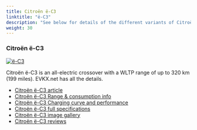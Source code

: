 ```yaml
---
title: Citroën ë-C3
linktitle: "ë-C3"
description: "See below for details of the different variants of Citroën ë-C3"
weight: 30
---
```

### Citroën ë-C3

<a href="/models/citroën/ë-c3/ë-c3/"><img src="https://media.evkx.net/multimedia/models/citroën/ë-c3/ë-c3/main_1_st.jpg" class="img-fluid" alt="ë-C3" ></a>

Citroën ë-C3 is an all-electric crossover with a WLTP range of up to 320 km (199 miles). EVKX.net has all the details. 

- [Citroën ë-C3 article](/models/citroën/ë-c3/ë-c3/)
- [Citroën ë-C3 Range & consumption info](/models/citroën/ë-c3/ë-c3/rangeandconsumption)
- [Citroën ë-C3 Charging curve and performance](/models/citroën/ë-c3/ë-c3/chargingcurve)
- [Citroën ë-C3 full specifications](/models/citroën/ë-c3/ë-c3/specifications)
- [Citroën ë-C3 image gallery](/models/citroën/ë-c3/ë-c3/gallery)
- [Citroën ë-C3 reviews](/models/citroën/ë-c3/ë-c3/reviews)

